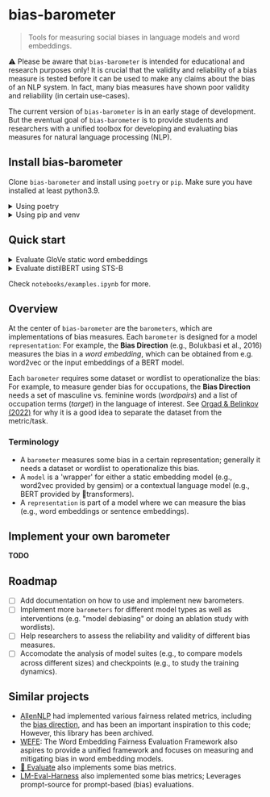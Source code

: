# bias-barometer
> Tools for measuring social biases in language models and word embeddings.

⚠ Please be aware that `bias-barometer` is intended for educational and research purposes only! It is crucial that the validity and reliability of a bias measure is tested before it can be used to make any claims about the bias of an NLP system. In fact, many bias measures have shown poor validity and reliability (in certain use-cases).

The current version of `bias-barometer` is in an early stage of development. But the eventual goal of `bias-barometer` is to provide students and researchers with a unified toolbox for developing and evaluating bias measures for natural language processing (NLP).

## Install bias-barometer
Clone `bias-barometer` and install using `poetry` or `pip`. 
Make sure you have installed at least python3.9.

<details>
  <summary>Using poetry</summary>

  ```bash
    cd bias-barometer
    poetry install
  ```
</details>

<details>
  <summary>Using pip and venv</summary>

  ```bash
    cd bias-barometer
    # Create a virtual environment (optional)
    python -m venv .venv # or use python3.9
    # Load the environment (optional)
    source .venv/bin/activate
    # Install using pip
    pip install .
  ```
</details>

## Quick start
<details>
  <summary>Evaluate GloVe static word embeddings</summary>

```python
from biasbarometer.barometers import AutoBarometer
from biasbarometer.models import GloVeEmbeddingsModel

# Initialize the embedding representation from a GloVe model
embedding = GloVeEmbeddingsModel("glove-twitter-25").embeddings

# Operationalize the Bias Direction using two wordlists
barometer = AutoBarometer.from_spec("direction", wordpairs="../data/wordlists/man_vs_woman.csv", target="../data/wordlists/occupations.txt")

# Run the bias evaluation
barometer.evaluate(embedding)

barometer.results["bias_df"]
```

`glove-twitter-25` is only one of the models made available by Gensim that can be loaded using `GloveEmbeddingsModel`; See for a complete list the [Gensim-data repository](https://github.com/RaRe-Technologies/gensim-data#models).
</details>

<details>
  <summary>Evaluate distilBERT using STS-B</summary>

```python
from biasbarometer.barometers import AutoBarometer
from biasbarometer.models import BERTModel

# Initialize the sentence embedding representation from a GloVe model
sentence_embeddings = BERTModel("distilbert-base-uncased").sentence_embeddings

# Operationalize the STS-B bias measure using occupation target list and the template list
barometer = AutoBarometer.from_spec("sts-b", target="../data/wordlists/occupations.txt", templates="../data/templates/sts-b.txt")

# Run the bias evaluation
barometer.evaluate(sentence_embeddings)

barometer.results["bias_df"]
```
</details>

Check `notebooks/examples.ipynb` for more.

## Overview
At the center of `bias-barometer` are the `barometers`, which are implementations of bias measures. Each `barometer` is designed for a model `representation`: For example, the **Bias Direction** (e.g., Bolukbasi et al., 2016) measures the bias in a *word embedding*, which can be obtained from e.g. word2vec or the input embeddings of a BERT model. 

Each `barometer` requires some dataset or wordlist to operationalize the bias: For example, to measure gender bias for occupations, the **Bias Direction** needs a set of masculine vs. feminine words (*wordpairs*) and a list of occupation terms (*target*) in the language of interest. See [Orgad & Belinkov (2022)](https://aclanthology.org/2022.gebnlp-1.17/) for why it is a good idea to separate the dataset from the metric/task.

### Terminology
- A `barometer` measures some bias in a certain representation; generally it needs a dataset or wordlist to operationalize this bias.
- A `model` is a 'wrapper' for either a static embedding model (e.g., word2vec provided by gensim) or a contextual language model (e.g., BERT provided by 🤗transformers).
- A `representation` is part of a model where we can measure the bias (e.g., word embeddings or sentence embeddings).

## Implement your own barometer
**TODO**

## Roadmap
- [ ] Add documentation on how to use and implement new barometers.
- [ ] Implement more `barometers` for different model types as well as interventions (e.g. "model debiasing" or doing an ablation study with wordlists).
- [ ] Help researchers to assess the reliability and validity of different bias measures.
- [ ] Accomodate the analysis of model suites (e.g., to compare models across different sizes) and checkpoints (e.g., to study the training dynamics).

## Similar projects
- [AllenNLP](https://github.com/allenai/allennlp) had implemented various fairness related metrics, including the [bias direction](https://docs.allennlp.org/main/api/fairness/bias_direction/), and has been an important inspiration to this code; However, this library has been archived.
- [WEFE](https://github.com/dccuchile/wefe): The Word Embedding Fairness Evaluation Framework also aspires to provide a unified framework and focuses on measuring and mitigating bias in word embedding models.
- [🤗 Evaluate](https://github.com/huggingface/evaluate) also implements some bias metrics.
- [LM-Eval-Harness](https://github.com/EleutherAI/lm-evaluation-harness) also implemented some bias metrics; Leverages prompt-source for prompt-based (bias) evaluations.
